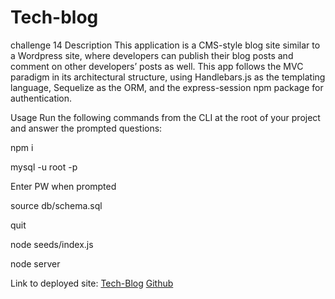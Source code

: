 # Tech-blog
 challenge 14
Description
This application is a CMS-style blog site similar to a Wordpress site, where developers can publish their blog posts and comment on other developers’ posts as well. This app follows the MVC paradigm in its architectural structure, using Handlebars.js as the templating language, Sequelize as the ORM, and the express-session npm package for authentication.

Usage
Run the following commands from the CLI at the root of your project and answer the prompted questions:

npm i

mysql -u root -p

Enter PW when prompted

source db/schema.sql

quit

node seeds/index.js

node server


Link to deployed site: [Tech-Blog](https://enigmatic-beach-55188.herokuapp.com/)
[Github](https://github.com/johndean3326/Tech-blog)